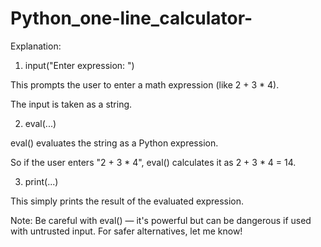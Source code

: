 # Python_one-line_calculator-
Explanation:

1. input("Enter expression: ")

This prompts the user to enter a math expression (like 2 + 3 * 4).

The input is taken as a string.



2. eval(...)

eval() evaluates the string as a Python expression.

So if the user enters "2 + 3 * 4", eval() calculates it as 2 + 3 * 4 = 14.



3. print(...)

This simply prints the result of the evaluated expression.

Note: Be careful with eval() — it's powerful but can be dangerous if used with untrusted input. For safer alternatives, let me know!
